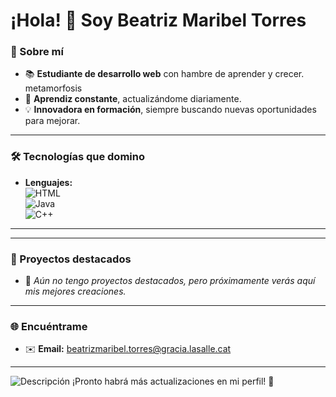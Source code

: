 # ¡Hola! 👋 Soy Beatriz Maribel Torres

### 📖 Sobre mí
- 📚 **Estudiante de desarrollo web** con hambre de aprender y crecer. metamorfosis 
- 🌱 **Aprendiz constante**, actualizándome diariamente.  
- 💡 **Innovadora en formación**, siempre buscando nuevas oportunidades para mejorar.  

---

### 🛠️ Tecnologías que domino
- **Lenguajes:**  
![HTML](https://img.shields.io/badge/HTML-E34F26?style=for-the-badge&logo=html5&logoColor=white)  
![Java](https://img.shields.io/badge/Java-007396?style=for-the-badge&logo=java&logoColor=white)  
![C++](https://img.shields.io/badge/C++-00599C?style=for-the-badge&logo=cplusplus&logoColor=white)  

---
---

### 🌟 Proyectos destacados
- 🚧 *Aún no tengo proyectos destacados, pero próximamente verás aquí mis mejores creaciones.*  

---

### 🌐 Encuéntrame
- ✉️ **Email:** [beatrizmaribel.torres@gracia.lasalle.cat](mailto:beatrizmaribel.torres@gracia.lasalle.cat)  

---
![Descripción]([https://i.giphy.com/media/v1.Y2lkPTc5MGI3NjExZDRnZXdheGQ4cnQ5cTkzamp6bHg0MjZnYmozdmt3Zndqem1nb3FodCZlcD12MV9pbnRlcm5hbF9naWZfYnlfaWQmY3Q9Zw/ADD4w6XgqLBJohQdBK/giphy.gif])
¡Pronto habrá más actualizaciones en mi perfil! 🚀 
